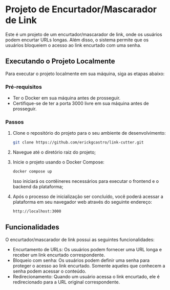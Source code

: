 # Projeto de Encurtador/Mascarador de Link

Este é um projeto de um encurtador/mascarador de link, onde os usuários podem encurtar URLs longas. Além disso, o sistema permite que os usuários bloqueiem o acesso ao link encurtado com uma senha.

## Executando o Projeto Localmente

Para executar o projeto localmente em sua máquina, siga as etapas abaixo:

### Pré-requisitos

- Ter o Docker em sua máquina antes de prosseguir.
- Certifique-se de ter a porta 3000 livre em sua máquina antes de prosseguir.

### Passos

1. Clone o repositório do projeto para o seu ambiente de desenvolvimento:

   ```bash
   git clone https://github.com/erickgcastro/link-cutter.git
   ```

2. Navegue até o diretório raiz do projeto;

3. Inicie o projeto usando o Docker Compose:

   ```bash
   docker compose up
   ```

   Isso iniciará os contêineres necessários para executar o frontend e o backend da plataforma;

4. Após o processo de inicialização ser concluído, você poderá acessar a plataforma em seu navegador web através do seguinte endereço:

   ```bash
   http://localhost:3000
   ```

## Funcionalidades

O encurtador/mascarador de link possui as seguintes funcionalidades:

- Encurtamento de URLs: Os usuários podem fornecer uma URL longa e receber um link encurtado correspondente.
- Bloqueio com senha: Os usuários podem definir uma senha para proteger o acesso ao link encurtado. Somente aqueles que conhecem a senha podem acessar o conteúdo.
- Redirecionamento: Quando um usuário acessa o link encurtado, ele é redirecionado para a URL original correspondente.
